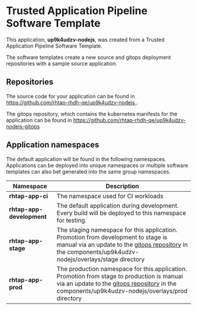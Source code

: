 # Trusted Application Pipeline Software Template

This application, **up9k4udzv-nodejs**, was created from a Trusted Application Pipeline Software Template.

The software templates create a new source and gitops deployment repositories with a sample source application. 

## Repositories

The source code for your application can be found in [https://github.com/rhtap-rhdh-qe/up9k4udzv-nodejs ](https://github.com/rhtap-rhdh-qe/up9k4udzv-nodejs ).
 
The gitops repository, which contains the kubernetes manifests for the application can be found in 
[https://github.com/rhtap-rhdh-qe/up9k4udzv-nodejs-gitops ](https://github.com/rhtap-rhdh-qe/up9k4udzv-nodejs-gitops ) 

## Application namespaces 

The default application will be found in the following namespaces. Applications can be deployed into unique namespaces or multiple software templates can also bet generated into the same group namespaces.  

|  Namespace   |  Description   |  
| -------- | -------- |
| **rhtap-app-ci** | The namespace used for CI workloads |
| **rhtap-app-development** | The default application during development. Every build will be deployed to this namespace for testing. |
| **rhtap-app-stage** | The staging namespace for this application. Promotion from development to stage is manual via an update to the [gitops repository](https://github.com/rhtap-rhdh-qe/up9k4udzv-nodejs-gitops ) in the components/up9k4udzv-nodejs/overlays/stage directory |
| **rhtap-app-prod** | The production namespace for this application. Promotion from stage to production is manual via an update to the [gitops repository](https://github.com/rhtap-rhdh-qe/up9k4udzv-nodejs-gitops ) in the components/up9k4udzv-nodejs/overlays/prod directory |